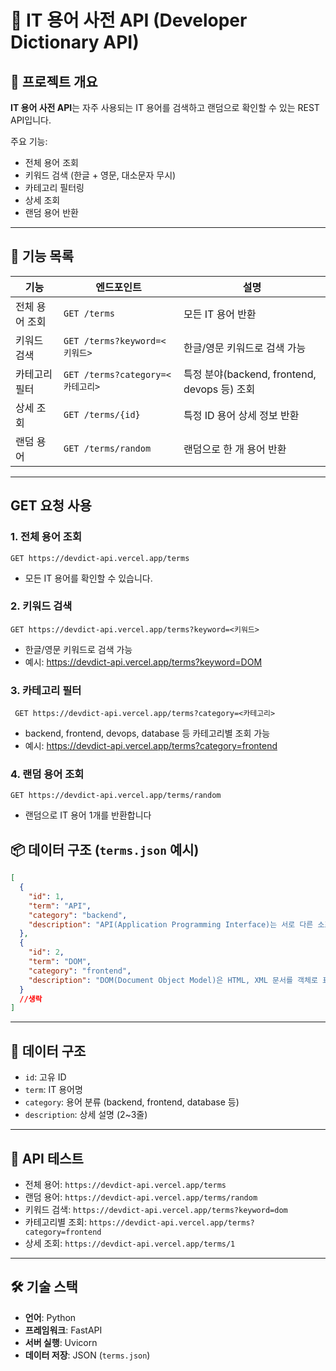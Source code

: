 # 📖 IT 용어 사전 API (Developer Dictionary API)

## 🔹 프로젝트 개요

**IT 용어 사전 API**는 자주 사용되는 IT 용어를 검색하고 랜덤으로 확인할 수 있는 REST API입니다.

주요 기능:

- 전체 용어 조회
- 키워드 검색 (한글 + 영문, 대소문자 무시)
- 카테고리 필터링
- 상세 조회
- 랜덤 용어 반환

---

## 📂 기능 목록

| 기능           | 엔드포인트                       | 설명                                         |
| -------------- | -------------------------------- | -------------------------------------------- |
| 전체 용어 조회 | `GET /terms`                     | 모든 IT 용어 반환                            |
| 키워드 검색    | `GET /terms?keyword=<키워드>`    | 한글/영문 키워드로 검색 가능                 |
| 카테고리 필터  | `GET /terms?category=<카테고리>` | 특정 분야(backend, frontend, devops 등) 조회 |
| 상세 조회      | `GET /terms/{id}`                | 특정 ID 용어 상세 정보 반환                  |
| 랜덤 용어      | `GET /terms/random`              | 랜덤으로 한 개 용어 반환                     |

---

## GET 요청 사용

### 1. 전체 용어 조회

```http
GET https://devdict-api.vercel.app/terms
```

- 모든 IT 용어를 확인할 수 있습니다.

### 2. 키워드 검색

```http
GET https://devdict-api.vercel.app/terms?keyword=<키워드>
```

- 한글/영문 키워드로 검색 가능
- 예시: https://devdict-api.vercel.app/terms?keyword=DOM

### 3. 카테고리 필터

```http
 GET https://devdict-api.vercel.app/terms?category=<카테고리>
```

- backend, frontend, devops, database 등 카테고리별 조회 가능
- 예시: https://devdict-api.vercel.app/terms?category=frontend

### 4. 랜덤 용어 조회

```http
GET https://devdict-api.vercel.app/terms/random
```

- 랜덤으로 IT 용어 1개를 반환합니다

## 📦 데이터 구조 (`terms.json` 예시)

```json
[
  {
    "id": 1,
    "term": "API",
    "category": "backend",
    "description": "API(Application Programming Interface)는 서로 다른 소프트웨어나 시스템이 상호작용할 수 있도록 도와주는 인터페이스다. 이를 통해 외부 프로그램이 기능을 호출하거나 데이터를 주고받을 수 있다."
  },
  {
    "id": 2,
    "term": "DOM",
    "category": "frontend",
    "description": "DOM(Document Object Model)은 HTML, XML 문서를 객체로 표현한 계층 구조를 말한다. JavaScript를 통해 문서 구조, 스타일, 내용 등을 동적으로 제어할 수 있다."
  }
  //생락
]
```

---

## 📌 데이터 구조

- `id`: 고유 ID
- `term`: IT 용어명
- `category`: 용어 분류 (backend, frontend, database 등)
- `description`: 상세 설명 (2~3줄)

---

## 🧪 API 테스트

- 전체 용어: `https://devdict-api.vercel.app/terms`
- 랜덤 용어: `https://devdict-api.vercel.app/terms/random`
- 키워드 검색: `https://devdict-api.vercel.app/terms?keyword=dom`
- 카테고리별 조회: `https://devdict-api.vercel.app/terms?category=frontend`
- 상세 조회: `https://devdict-api.vercel.app/terms/1`

---

## 🛠 기술 스택

- **언어**: Python
- **프레임워크**: FastAPI
- **서버 실행**: Uvicorn
- **데이터 저장**: JSON (`terms.json`)
